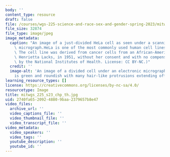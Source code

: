```yaml
---
body: ''
content_type: resource
draft: false
file: /courses/wgs-225-science-and-race-sex-and-gender-spring-2023/mitwgs_225_s23_chp_th.jpg
file_size: 32874
file_type: image/jpeg
image_metadata:
  caption: "An image of a just-divided HeLa cell as seen under a scanning electron\
    \ micrograph.HeLa is one of the most commonly used human cell lines in research.\
    \ The cell line was derived from cancer cells from an African-American woman,\
    \ Henrietta Lacks, in 1951, without her consent and with no compensation. \_(Image\
    \ by the National Institutes of Health. License: CC BY-NC.)"
  credit: ''
  image-alt: 'An image of a divided cell under an electronic micrograph. Each half
    is green and roundish with many hair-like protrusions extending off of them. '
learning_resource_types: []
license: https://creativecommons.org/licenses/by-nc-sa/4.0/
resourcetype: Image
title: mitwgs_225_s23_chp_th.jpg
uid: 2740fa65-2092-4880-9baa-2379657b8e47
video_files:
  archive_url: ''
  video_captions_file: ''
  video_thumbnail_file: ''
  video_transcript_file: ''
video_metadata:
  video_speakers: ''
  video_tags: ''
  youtube_description: ''
  youtube_id: ''
---
```

